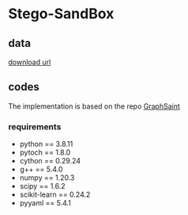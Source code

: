 # Stego-SandBox

## data 
[download url](https://cloud.tsinghua.edu.cn/f/534297a363764ad698d8/?dl=1)


## codes
The implementation is based on the repo [GraphSaint](https://github.com/GraphSAINT/GraphSAINT)

### requirements
- python == 3.8.11
- pytoch == 1.8.0
- cython == 0.29.24
- g++ == 5.4.0
- numpy == 1.20.3
- scipy == 1.6.2
- scikit-learn == 0.24.2
- pyyaml == 5.4.1
